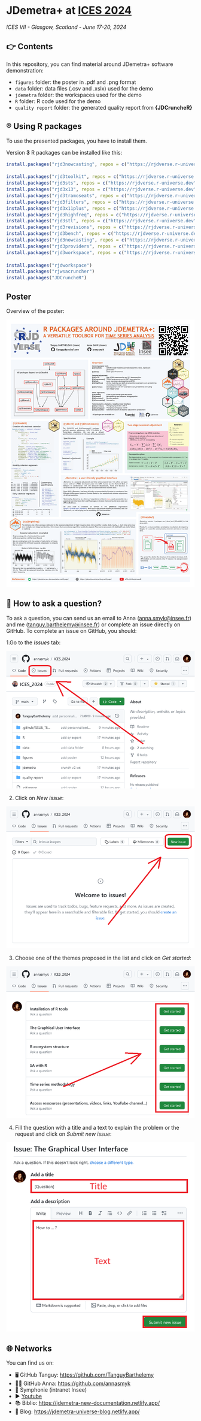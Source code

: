 
<!-- README.md is generated from README.Rmd. Please edit that file -->

# JDemetra+ at [ICES 2024](https://ww2.amstat.org/meetings/ices/2024/)

*ICES VII - Glasgow, Scotland - June 17-20, 2024*

<!-- badges: start -->
<!-- badges: end -->

## 👉 Contents

In this repository, you can find material around JDemetra+ software
demonstration:

- `figures` folder: the poster in .pdf and .png format
- `data` folder: data files (.csv and .xslx) used for the demo
- `jdemetra` folder: the workspaces used for the demo
- `R` folder: R code used for the demo
- `quality report` folder: the generated quality report from
  **{JDCruncheR}**

## ®️ Using R packages

To use the presented packages, you have to install them.

Version **3** R packages can be installed like this:

``` r
install.packages("rjd3nowcasting", repos = c("https://rjdverse.r-universe.dev", "https://cloud.r-project.org"))

install.packages("rjd3toolkit", repos = c("https://rjdverse.r-universe.dev", "https://cloud.r-project.org"))
install.packages("rjd3sts", repos = c("https://rjdverse.r-universe.dev", "https://cloud.r-project.org"))
install.packages("rjd3x13", repos = c("https://rjdverse.r-universe.dev", "https://cloud.r-project.org"))
install.packages("rjd3tramoseats", repos = c("https://rjdverse.r-universe.dev", "https://cloud.r-project.org"))
install.packages("rjd3filters", repos = c("https://rjdverse.r-universe.dev", "https://cloud.r-project.org"))
install.packages("rjd3x11plus", repos = c("https://rjdverse.r-universe.dev", "https://cloud.r-project.org"))
install.packages("rjd3highfreq", repos = c("https://rjdverse.r-universe.dev", "https://cloud.r-project.org"))
install.packages("rjd3stl", repos = c("https://rjdverse.r-universe.dev", "https://cloud.r-project.org"))
install.packages("rjd3revisions", repos = c("https://rjdverse.r-universe.dev", "https://cloud.r-project.org"))
install.packages("rjd3bench", repos = c("https://rjdverse.r-universe.dev", "https://cloud.r-project.org"))
install.packages("rjd3nowcasting", repos = c("https://rjdverse.r-universe.dev", "https://cloud.r-project.org"))
install.packages("rjd3providers", repos = c("https://rjdverse.r-universe.dev", "https://cloud.r-project.org"))
install.packages("rjd3workspace", repos = c("https://rjdverse.r-universe.dev", "https://cloud.r-project.org"))

install.packages("rjdworkspace")
install.packages("rjwsacruncher")
install.packages("JDCruncheR")
```

## Poster

Overview of the poster:

[<img src="https://github.com/annasmyk/ICES_2024/blob/main/figures/poster.png?raw=true">](https://github.com/annasmyk/ICES_2024/blob/main/figures/poster.pdf?raw=true)

## 🙋 How to ask a question?

To ask a question, you can send us an email to Anna
(<anna.smyk@insee.fr>) and me (<tanguy.barthelemy@insee.fr>) or complete
an issue directly on GitHub. To complete an issue on GitHub, you should:

1.Go to the *Issues* tab:

<p align="center">
<img src="https://github.com/annasmyk/ICES_2024/blob/main/figures/issue/issue_panel.png?raw=true">
</p>

2.  Click on *New issue*:

<p align="center">
<img src="https://github.com/annasmyk/ICES_2024/blob/main/figures/issue/create_issue.png?raw=true">
</p>

3.  Choose one of the themes proposed in the list and click on *Get
    started*:

<p align="center">
<img src="https://github.com/annasmyk/ICES_2024/blob/main/figures/issue/choose_issue.png?raw=true">
</p>

4.  Fill the question with a title and a text to explain the problem or
    the request and click on *Submit new issue*:

<p align="center">
<img src="https://github.com/annasmyk/ICES_2024/blob/main/figures/issue/complete_issue.png?raw=true">
</p>

## 🌐 Networks

You can find us on:

- 🖥️ GitHub Tanguy: <https://github.com/TanguyBarthelemy>
- 👨‍💻 GitHub Anna: <https://github.com/annasmyk>
- 🏢 Symphonie (intranet Insee)
- ▶️ [Youtube](https://www.youtube.com/@TSwithJDemetraandR)
- 📚 Biblio: <https://jdemetra-new-documentation.netlify.app/>
- 📝 Blog: <https://jdemetra-universe-blog.netlify.app/>
